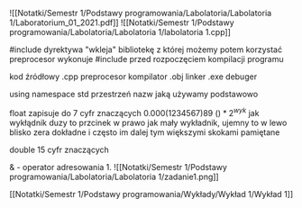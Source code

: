 ![[Notatki/Semestr 1/Podstawy programowania/Labolatoria/Labolatoria 1/Laboratorium_01_2021.pdf]]
![[Notatki/Semestr 1/Podstawy programowania/Labolatoria/Labolatoria 1/labolatoria 1.cpp]]


\#include dyrektywa "wkleja" bibliotekę z której możemy potem korzystać
preprocesor wykonuje \#include przed rozpoczęciem kompilacji programu

kod źródłowy .cpp
preprocesor
kompilator .obj
linker .exe
debuger

using namespace std przestrzeń nazw jaką używamy podstawowo

float zapisuje do 7 cyfr znaczących
0.000(1234567)89
$()*2^{wyk}$
jak wykłądnik duzy to przcinek w prawo
jak mały wykładnik, ujemny to w lewo
blisko zera dokładne i często im dalej tym większymi skokami pamiętane

double 15 cyfr znaczących 

& - operator adresowania
1. 
   ![[Notatki/Semestr 1/Podstawy programowania/Labolatoria/Labolatoria 1/zadanie1.png]]

[[Notatki/Semestr 1/Podstawy programowania/Wykłady/Wykład 1/Wykład 1]]
